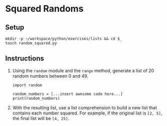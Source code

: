 # Squared Randoms

## Setup

```
mkdir -p ~/workspace/python/exercises/lists && cd $_
touch random_squared.py
```

## Instructions

1. Using the `random` module and the `range` method, generate a list of 20 random numbers between 0 and 49.
    ```
    import random

    random_numbers = [...insert awesome code here...]
    print(random_numbers)
    ```
2. With the resulting list, use a list comprehension to build a new list that contains each number squared. For example, if the original list is `[2, 5]`, the final list will be `[4, 25]`.